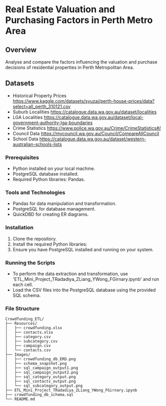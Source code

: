# Real Estate Valuation and Purchasing Factors in Perth Metro Area

## Overview
Analyse and compare the factors influencing the valuation and purchase decisions of residential properties in Perth Metropolitan Area.

## Datasets
- Historical Property Prices https://www.kaggle.com/datasets/syuzai/perth-house-prices/data?select=all_perth_310121.csv
- Suburb Localities https://catalogue.data.wa.gov.au/dataset/localities
- LGA Localities https://catalogue.data.wa.gov.au/dataset/local-government-authority-lga-boundaries
- Crime Statistics https://www.police.wa.gov.au/Crime/CrimeStatistics#/
- Council Data https://mycouncil.wa.gov.au/Council/CompareAllCouncil
- School Data https://catalogue.data.wa.gov.au/dataset/western-australian-schools-lists

### Prerequisites

- Python installed on your local machine.
- PostgreSQL database installed.
- Required Python libraries: Pandas.

### Tools and Technologies

- Pandas for data manipulation and transformation.
- PostgreSQL for database management.
- QuickDBD for creating ER diagrams.

### Installation

1. Clone the repository.
2. Install the required Python libraries:
3. Ensure you have PostgreSQL installed and running on your system.

### Running the Scripts

- To perform the data extraction and transformation, use 'ETL_Mini_Project_TRadadiya_ZLiang_YWong_FGirnary.ipynb' and run each cell.
- Load the CSV files into the PostgreSQL database using the provided SQL schema.

### File Structure

```
Crowdfunding_ETL/
├── Resources/
│   ├── crowdfunding.xlsx
│   ├── contacts.xlsx
│   ├── category.csv
│   ├── subcategory.csv
│   ├── campaign.csv
│   └── contacts.csv
├── Images/
│   ├── crowdfunding_db_ERD.png
│   ├── schema_snapshot.png
│   ├── sql_campaign_output1.png
│   ├── sql_campaign_output2.png
│   ├── sql_category_output.png
│   ├── sql_contacts_output.png
│   └── sql_subcategory_output.png
├── ETL_Mini_Project_TRadadiya_ZLiang_YWong_FGirnary.ipynb
├── crowdfunding_db_schema.sql
└── README.md
```
